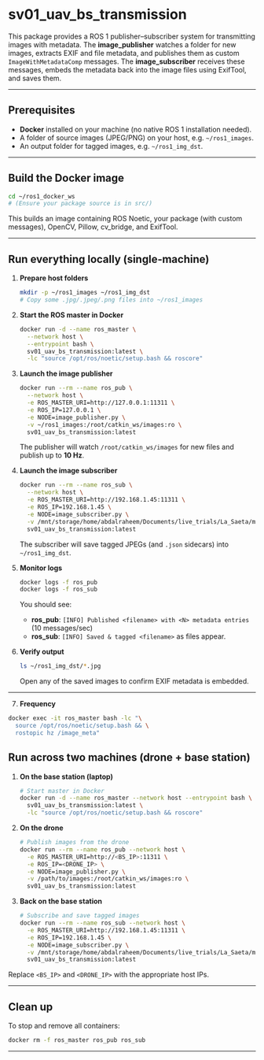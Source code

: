 # sv01_uav_bs_transmission

This package provides a ROS 1 publisher–subscriber system for transmitting images with metadata. The **image_publisher** watches a folder for new images, extracts EXIF and file metadata, and publishes them as custom `ImageWithMetadataComp` messages. The **image_subscriber** receives these messages, embeds the metadata back into the image files using ExifTool, and saves them.

---

## Prerequisites

- **Docker** installed on your machine (no native ROS 1 installation needed).
- A folder of source images (JPEG/PNG) on your host, e.g. `~/ros1_images`.
- An output folder for tagged images, e.g. `~/ros1_img_dst`.

---

## Build the Docker image

```bash
cd ~/ros1_docker_ws
# (Ensure your package source is in src/)
```

This builds an image containing ROS Noetic, your package (with custom messages), OpenCV, Pillow, cv_bridge, and ExifTool.

---

## Run everything locally (single‐machine)

1. **Prepare host folders**

   ```bash
   mkdir -p ~/ros1_images ~/ros1_img_dst
   # Copy some .jpg/.jpeg/.png files into ~/ros1_images
   ```

2. **Start the ROS master in Docker**

   ```bash
   docker run -d --name ros_master \
     --network host \
     --entrypoint bash \
     sv01_uav_bs_transmission:latest \
     -lc "source /opt/ros/noetic/setup.bash && roscore"
   ```

3. **Launch the image publisher**

   ```bash
   docker run --rm --name ros_pub \
     --network host \
     -e ROS_MASTER_URI=http://127.0.0.1:11311 \
     -e ROS_IP=127.0.0.1 \
     -e NODE=image_publisher.py \
     -v ~/ros1_images:/root/catkin_ws/images:ro \
     sv01_uav_bs_transmission:latest
   ```

   The publisher will watch `/root/catkin_ws/images` for new files and publish up to **10 Hz**.

4. **Launch the image subscriber**

   ```bash
   docker run --rm --name ros_sub \
     --network host \
     -e ROS_MASTER_URI=http://192.168.1.45:11311 \
     -e ROS_IP=192.168.1.45 \
     -e NODE=image_subscriber.py \
     -v /mnt/storage/home/abdalraheem/Documents/live_trials/La_Saeta/missions/mission_1/mission_data/UAV_01/flight_01:/root/catkin_ws/img_dst \
     sv01_uav_bs_transmission:latest
   ```

   The subscriber will save tagged JPEGs (and `.json` sidecars) into `~/ros1_img_dst`.

5. **Monitor logs**

   ```bash
   docker logs -f ros_pub
   docker logs -f ros_sub
   ```

   You should see:
   - **ros_pub**: `[INFO] Published <filename> with <N> metadata entries` (10 messages/sec)
   - **ros_sub**: `[INFO] Saved & tagged <filename>` as files appear.

6. **Verify output**

   ```bash
   ls ~/ros1_img_dst/*.jpg
   ```

   Open any of the saved images to confirm EXIF metadata is embedded.

---

7. **Frequency**
```bash
docker exec -it ros_master bash -lc "\
  source /opt/ros/noetic/setup.bash && \
  rostopic hz /image_meta"
 ```


## Run across two machines (drone + base station)

1. **On the base station (laptop)**
   ```bash
   # Start master in Docker
   docker run -d --name ros_master --network host --entrypoint bash \
     sv01_uav_bs_transmission:latest \
     -lc "source /opt/ros/noetic/setup.bash && roscore"
   ```

2. **On the drone**
   ```bash
   # Publish images from the drone
   docker run --rm --name ros_pub --network host \
     -e ROS_MASTER_URI=http://<BS_IP>:11311 \
     -e ROS_IP=<DRONE_IP> \
     -e NODE=image_publisher.py \
     -v /path/to/images:/root/catkin_ws/images:ro \
     sv01_uav_bs_transmission:latest
   ```

3. **Back on the base station**
   ```bash
   # Subscribe and save tagged images
   docker run --rm --name ros_sub --network host \
     -e ROS_MASTER_URI=http://192.168.1.45:11311 \
     -e ROS_IP=192.168.1.45 \
     -e NODE=image_subscriber.py \
     -v /mnt/storage/home/abdalraheem/Documents/live_trials/La_Saeta/missions/mission_1/mission_data/UAV_01/flight_01:/root/catkin_ws/img_dst \
     sv01_uav_bs_transmission:latest
   ```

Replace `<BS_IP>` and `<DRONE_IP>` with the appropriate host IPs.

---

## Clean up

To stop and remove all containers:

```bash
docker rm -f ros_master ros_pub ros_sub
```

---



